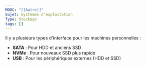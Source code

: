 ```yaml
---
MOOC: "[[Autre]]"
Sujet: Systèmes d'exploitation
Type: Stockage
tags: []
---
```

Il y a plusieurs types d'interface pour les machines personnelles :
- **SATA** : Pour HDD et anciens SSD
- **NVMe** : Pour nouveaux SSD  plus rapide
- **USB** : Pour les périphériques externes (HDD et SSD)